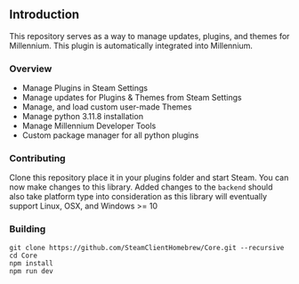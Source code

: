 ## Introduction
This repository serves as a way to manage updates, plugins, and themes for Millennium. This plugin is automatically integrated into Millennium.

### Overview
- Manage Plugins in Steam Settings
- Manage updates for Plugins & Themes from Steam Settings
- Manage, and load custom user-made Themes
- Manage python 3.11.8 installation
- Manage Millennium Developer Tools
- Custom package manager for all python plugins

### Contributing
Clone this repository place it in your plugins folder and start Steam. You can now make changes to this library. Added changes to the `backend` should also take platform type into consideration as this library will eventually support Linux, OSX, and Windows >= 10

### Building 

```
git clone https://github.com/SteamClientHomebrew/Core.git --recursive
cd Core
npm install
npm run dev
```

